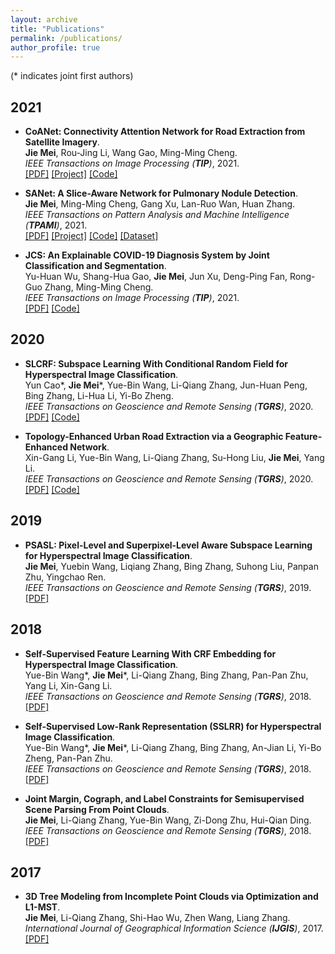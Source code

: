 ```yaml
---
layout: archive
title: "Publications"
permalink: /publications/
author_profile: true
---
```

(\* indicates joint first authors)
## 2021
* <b>CoANet: Connectivity Attention Network for Road Extraction from Satellite Imagery</b>. <br>
<b>Jie Mei</b>, Rou-Jing Li, Wang Gao, Ming-Ming Cheng. <br>
<i>IEEE Transactions on Image Processing (**TIP**)</i>, 2021. <br>
[[PDF]](https://jiemei.xyz/files/2021_TIP_CoANet/2021_TIP_CoANet.pdf)
[[Project]](https://jiemei.xyz/publications/CoANet)
[[Code]](https://github.com/mj129/CoANet)

* <b>SANet: A Slice-Aware Network for Pulmonary Nodule Detection</b>. <br>
<b>Jie Mei</b>, Ming-Ming Cheng, Gang Xu, Lan-Ruo Wan, Huan Zhang. <br>
<i>IEEE Transactions on Pattern Analysis and Machine Intelligence (**TPAMI**)</i>, 2021. <br>
[[PDF]](https://jiemei.xyz/files/2021_TPAMI_SANet/2021_TPAMI_SANet.pdf)
[[Project]](https://jiemei.xyz/publications/SANet)
[[Code]](https://github.com/mj129/SANet)
[[Dataset]](https://jiemei.xyz/publications/SANet)

* <b>JCS: An Explainable COVID-19 Diagnosis System by Joint Classification and Segmentation</b>. <br>
Yu-Huan Wu, Shang-Hua Gao, <b>Jie Mei</b>, Jun Xu, Deng-Ping Fan, Rong-Guo Zhang, Ming-Ming Cheng. <br>
<i>IEEE Transactions on Image Processing (**TIP**)</i>, 2021. <br>
[[PDF]](https://jiemei.xyz/files/2021_TIP_JCS/2021_TIP_JCS.pdf)
[[Code]](https://github.com/yuhuan-wu/JCS)

## 2020
* <b>SLCRF: Subspace Learning With Conditional Random Field for Hyperspectral Image Classification</b>. <br>
Yun Cao\*, <b>Jie Mei</b>\*, Yue-Bin Wang, Li-Qiang Zhang, Jun-Huan Peng, Bing Zhang, Li-Hua Li, Yi-Bo Zheng. <br>
<i>IEEE Transactions on Geoscience and Remote Sensing (**TGRS**)</i>, 2020. <br>
[[PDF]](https://jiemei.xyz/files/2021_TGRS_SLCRF/2021_TGRS_SLCRF.pdf)
[[Code]](https://github.com/cugbcy/SLCRF)

* <b>Topology-Enhanced Urban Road Extraction via a Geographic Feature-Enhanced Network</b>. <br>
Xin-Gang Li, Yue-Bin Wang, Li-Qiang Zhang, Su-Hong Liu, <b>Jie Mei</b>, Yang Li. <br>
<i>IEEE Transactions on Geoscience and Remote Sensing (**TGRS**)</i>, 2020. <br>
[[PDF]](https://jiemei.xyz/files/2020_TGRS_Road/2020_TGRS_Road.pdf)
[[Code]](https://github.com/lixingang/road_detection)

## 2019
* <b>PSASL: Pixel-Level and Superpixel-Level Aware Subspace Learning for Hyperspectral Image Classification</b>. <br>
<b>Jie Mei</b>, Yuebin Wang, Liqiang Zhang, Bing Zhang, Suhong Liu, Panpan Zhu, Yingchao Ren. <br>
<i>IEEE Transactions on Geoscience and Remote Sensing (**TGRS**)</i>, 2019. <br>
[[PDF]](https://jiemei.xyz/files/2019_TGRS_PSASL/2019_TGRS_PSASL.pdf)

## 2018
* <b>Self-Supervised Feature Learning With CRF Embedding for Hyperspectral Image Classification</b>. <br>
Yue-Bin Wang\*, <b>Jie Mei</b>\*, Li-Qiang Zhang, Bing Zhang, Pan-Pan Zhu, Yang Li, Xin-Gang Li. <br>
<i>IEEE Transactions on Geoscience and Remote Sensing (**TGRS**)</i>, 2018. <br>
[[PDF]](https://jiemei.xyz/files/2018_TGRS_HSINet/2018_TGRS_HSINet.pdf)

* <b>Self-Supervised Low-Rank Representation (SSLRR) for Hyperspectral Image Classification</b>. <br>
Yue-Bin Wang\*, <b>Jie Mei</b>\*, Li-Qiang Zhang, Bing Zhang, An-Jian Li, Yi-Bo Zheng, Pan-Pan Zhu. <br>
<i>IEEE Transactions on Geoscience and Remote Sensing (**TGRS**)</i>, 2018. <br>
[[PDF]](https://jiemei.xyz/files/2018_TGRS_SSLRR/2018_TGRS_SSLRR.pdf)

* <b>Joint Margin, Cograph, and Label Constraints for Semisupervised Scene Parsing From Point Clouds</b>. <br>
<b>Jie Mei</b>, Li-Qiang Zhang, Yue-Bin Wang, Zi-Dong Zhu, Hui-Qian Ding. <br>
<i>IEEE Transactions on Geoscience and Remote Sensing (**TGRS**)</i>, 2018. <br>
[[PDF]](https://jiemei.xyz/files/2018_TGRS_Joint/2018_TGRS_Joint.pdf)

## 2017
* <b>3D Tree Modeling from Incomplete Point Clouds via Optimization and L1-MST</b>. <br>
<b>Jie Mei</b>, Li-Qiang Zhang, Shi-Hao Wu, Zhen Wang, Liang Zhang. <br>
<i>International Journal of Geographical Information Science (**IJGIS**)</i>, 2017. <br>
[[PDF]](https://jiemei.xyz/files/2017_IJGIS_Tree/2017_IJGIS_Tree.pdf)